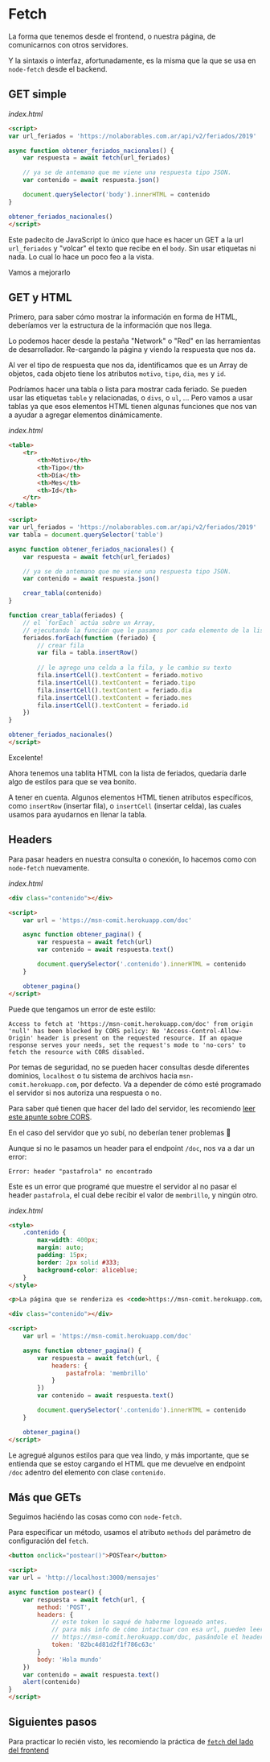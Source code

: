 # Fetch

La forma que tenemos desde el frontend, o nuestra página, de comunicarnos con otros servidores.

Y la sintaxis o interfaz, afortunadamente, es la misma que la que se usa en `node-fetch` desde el backend.

## GET simple

_index.html_

```html
<script>
var url_feriados = 'https://nolaborables.com.ar/api/v2/feriados/2019'

async function obtener_feriados_nacionales() {
    var respuesta = await fetch(url_feriados)

    // ya se de antemano que me viene una respuesta tipo JSON.
    var contenido = await respuesta.json()

    document.querySelector('body').innerHTML = contenido
}

obtener_feriados_nacionales()
</script>
```

Este padecito de JavaScript lo único que hace es hacer un GET a la url `url_feriados` y "volcar" el texto que recibe en el `body`. Sin usar etiquetas ni nada. Lo cual lo hace un poco feo a la vista.

Vamos a mejorarlo

## GET y HTML

Primero, para saber cómo mostrar la información en forma de HTML, deberíamos ver la estructura de la información que nos llega.

Lo podemos hacer desde la pestaña "Network" o "Red" en las herramientas de desarrollador. Re-cargando la página y viendo la respuesta que nos da.

Al ver el tipo de respuesta que nos da, identificamos que es un Array de objetos, cada objeto tiene los atributos `motivo`, `tipo`, `dia`, `mes` y `id`.

Podríamos hacer una tabla o lista para mostrar cada feriado. Se pueden usar las etiquetas `table` y relacionadas, o `divs`, o `ul`, ... Pero vamos a usar tablas ya que esos elementos HTML tienen algunas funciones que nos van a ayudar a agregar elementos dinámicamente.

_index.html_

```html
<table>
    <tr>
        <th>Motivo</th>
        <th>Tipo</th>
        <th>Día</th>
        <th>Mes</th>
        <th>Id</th>
    </tr>
</table>

<script>
var url_feriados = 'https://nolaborables.com.ar/api/v2/feriados/2019'
var tabla = document.querySelector('table')

async function obtener_feriados_nacionales() {
    var respuesta = await fetch(url_feriados)

    // ya se de antemano que me viene una respuesta tipo JSON.
    var contenido = await respuesta.json()

    crear_tabla(contenido)
}

function crear_tabla(feriados) {
    // el `forEach` actúa sobre un Array,
    // ejecutando la función que le pasamos por cada elemento de la lista.
    feriados.forEach(function (feriado) {
        // crear fila
        var fila = tabla.insertRow()
        
        // le agrego una celda a la fila, y le cambio su texto
        fila.insertCell().textContent = feriado.motivo
        fila.insertCell().textContent = feriado.tipo
        fila.insertCell().textContent = feriado.dia
        fila.insertCell().textContent = feriado.mes
        fila.insertCell().textContent = feriado.id
    })
}

obtener_feriados_nacionales()
</script>
```

Excelente!

Ahora tenemos una tablita HTML con la lista de feriados, quedaría darle algo de estilos para que se vea bonito.

A tener en cuenta. Algunos elementos HTML tienen atributos específicos, como `insertRow` (insertar fila), o `insertCell` (insertar celda), las cuales usamos para ayudarnos en llenar la tabla.

## Headers

Para pasar headers en nuestra consulta o conexión, lo hacemos como con `node-fetch` nuevamente.

_index.html_

```html
<div class="contenido"></div>

<script>
    var url = 'https://msn-comit.herokuapp.com/doc'

    async function obtener_pagina() {
        var respuesta = await fetch(url)
        var contenido = await respuesta.text()

        document.querySelector('.contenido').innerHTML = contenido
    }

    obtener_pagina()
</script>
```

Puede que tengamos un error de este estilo:

```
Access to fetch at 'https://msn-comit.herokuapp.com/doc' from origin 'null' has been blocked by CORS policy: No 'Access-Control-Allow-Origin' header is present on the requested resource. If an opaque response serves your needs, set the request's mode to 'no-cors' to fetch the resource with CORS disabled.
```

Por temas de seguridad, no se pueden hacer consultas desde diferentes dominios, `localhost` o tu sistema de archivos hacia `msn-comit.herokuapp.com`, por defecto. Va a depender de cómo esté programado el servidor si nos autoriza una respuesta o no.

Para saber qué tienen que hacer del lado del servidor, les recomiendo [leer este apunte sobre CORS](/apuntes/back/cors.md).

En el caso del servidor que yo subí, no deberían tener problemas 👀

Aunque si no le pasamos un header para el endpoint `/doc`, nos va a dar un error:

```
Error: header "pastafrola" no encontrado
```

Este es un error que programé que muestre el servidor al no pasar el header `pastafrola`, el cual debe recibir el valor de `membrillo`, y ningún otro.

_index.html_

```html
<style>
    .contenido {
        max-width: 400px;
        margin: auto;
        padding: 15px;
        border: 2px solid #333;
        background-color: aliceblue;
    }
</style>

<p>La página que se renderiza es <code>https://msn-comit.herokuapp.com/doc</code></p>

<div class="contenido"></div>

<script>
    var url = 'https://msn-comit.herokuapp.com/doc'

    async function obtener_pagina() {
        var respuesta = await fetch(url, {
            headers: {
                pastafrola: 'membrillo'
            }
        })
        var contenido = await respuesta.text()

        document.querySelector('.contenido').innerHTML = contenido
    }

    obtener_pagina()
</script>
```

Le agregué algunos estilos para que vea lindo, y más importante, que se entienda que se estoy cargando el HTML que me devuelve en endpoint `/doc` adentro del elemento con clase `contenido`.

## Más que GETs

Seguimos haciéndo las cosas como con `node-fetch`.

Para especificar un método, usamos el atributo `methods` del parámetro de configuración del `fetch`.

```html
<button onclick="postear()">POSTear</button>

<script>
var url = 'http://localhost:3000/mensajes'

async function postear() {
    var respuesta = await fetch(url, {
        method: 'POST',
        headers: {
            // este token lo saqué de haberme logueado antes.
            // para más info de cómo intactuar con esa url, pueden leer
            // https://msn-comit.herokuapp.com/doc, pasándole el header `pastafrola: 'membrillo'`
            token: '82bc4d81d2f1f786c63c'
        }
        body: 'Hola mundo'
    })
    var contenido = await respuesta.text()
    alert(contenido)
}
</script>
```

## Siguientes pasos

Para practicar lo recién visto, les recomiendo la práctica de [`fetch` del lado del frontend](/ejercicios/front/fetch.md)
